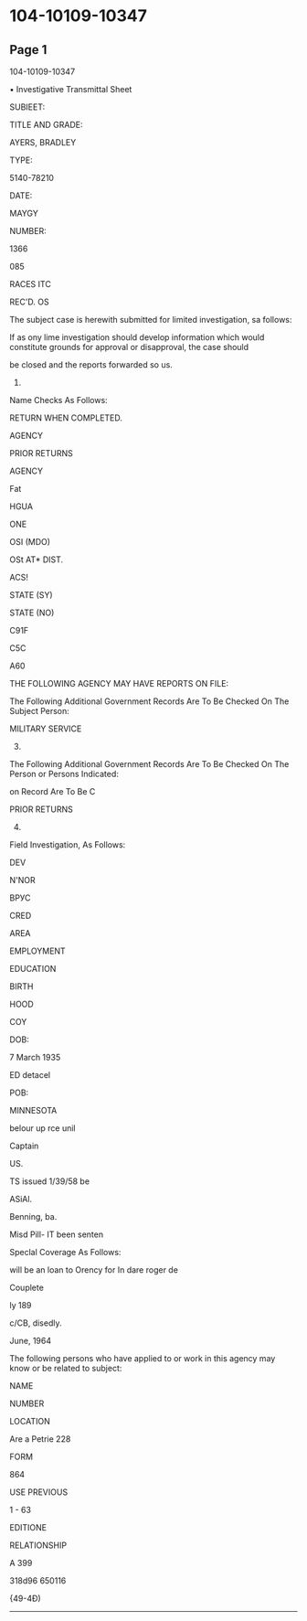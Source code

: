# 104-10109-10347

## Page 1

104-10109-10347

• Investigative Transmittal Sheet

SUBIEET:

TITLE AND GRADE:

AYERS, BRADLEY

TYPE:

5140-78210

DATE:

MAYGY

NUMBER:

1366

085

RACES ITC

REC'D. OS

The subject case is herewith submitted for limited investigation, sa follows:

If as ony lime investigation should develop information which would constitute grounds for approval or disapproval, the case should

be closed and the reports forwarded so us.

1.

Name Checks As Follows:

RETURN WHEN COMPLETED.

AGENCY

PRIOR RETURNS

AGENCY

Fat

HGUA

ONE

OSI (MDO)

OSt AT* DIST.

ACS!

STATE (SY)

STATE (NO)

C91F

C5C

A60

THE FOLLOWING AGENCY MAY HAVE REPORTS ON FILE:

The Following Additional Government Records Are To Be Checked On The Subject Person:

MILITARY SERVICE

3.

The Following Additional Government Records Are To Be Checked On The Person or Persons Indicated:

on Record Are To Be C

PRIOR RETURNS

4.

Field Investigation, As Follows:

DEV

N'NOR

ВРУС

CRED

AREA

EMPLOYMENT

EDUCATION

BIRTH

HOOD

COY

DOB:

7 March 1935

ED detacel

РОВ:

MINNESOTA

belour up rce unil

Captain

US.

TS issued 1/39/58 be

ASiAl.

Benning, ba.

Misd Pill- IT been senten

Speclal Coverage As Follows:

will be an loan to Orency for In dare roger de

Couplete

ly 189

c/CB, disedly.

June, 1964

The following persons who have applied to or work in this agency may know or be related to subject:

NAME

NUMBER

LOCATION

Are a Petrie 228

FORM

864

USE PREVIOUS

1 - 63

EDITIONE

RELATIONSHIP

A 399

318d96 650116

{49-4Đ)

---

